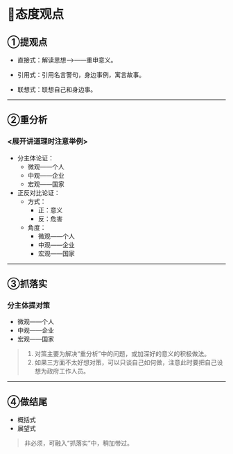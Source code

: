 # 👀态度观点

## ①提观点

- 直接式：解读思想——>——重申意义。

- 引用式：引用名言警句，身边事例，寓言故事。

- 联想式：联想自己和身边事。

---

## ②重分析

### <展开讲道理时注意举例>

- 分主体论证：
  - 微观——个人
  - 中观——企业
  - 宏观——国家
- 正反对比论证：
  - 方式：
    - 正：意义
    - 反：危害
  - 角度：
    - 微观——个人
    - 中观——企业
    - 宏观——国家

---

## ③抓落实

### 分主体提对策

- 微观——个人
- 中观——企业
- 宏观——国家

>1. 对策主要为解决“重分析”中的问题，或加深好的意义的积极做法。
>2. 如果三方面不太好想对策，可以只谈自己如何做，注意此时要把自己设想为政府工作人员。

---

## ④做结尾

- 概括式
- 展望式

>非必须，可融入“抓落实”中，稍加带过。
